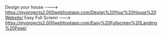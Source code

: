 Design your house ----> https://myprojects2.000webhostapp.com/Design%20Your%20House%20Website/
Easy Full Screnn ---> https://myprojects2.000webhostapp.com/Easy%20Fullscreen%20Landing%20Page/
